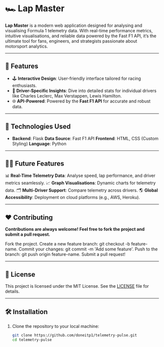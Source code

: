 # 🏎️ Lap Master

**Lap Master** is a modern web application designed for analysing and visualising Formula 1 telemetry data. With real-time performance metrics, intuitive visualisations, and reliable data powered by the Fast F1 API, it’s the ultimate tool for fans, engineers, and strategists passionate about motorsport analytics.

---

## 🚀 Features

- 🕹️ **Interactive Design**: User-friendly interface tailored for racing enthusiasts.
- 🏁 **Driver-Specific Insights**: Dive into detailed stats for individual drivers like Charles Leclerc, Max Verstappen, Lewis Hamilton.
- 🌐 **API-Powered**: Powered by the **Fast F1 API** for accurate and robust data.

---
## 🧰 Technologies Used
- **Backend**: Flask
**Data Source**: Fast F1 API
**Frontend**: HTML, CSS (Custom Styling)
**Language**: Python
  
---

## 👩‍💻 Future Features
📊 **Real-Time Telemetry Data**: Analyse speed, lap performance, and driver metrics seamlessly.
📈 **Graph Visualisations**: Dynamic charts for telemetry data.
🗂️ **Multi-Driver Support**: Compare telemetry across drivers.
🌎 **Global Accessibility**: Deployment on cloud platforms (e.g., AWS, Heroku).

---

## ❤️ Contributing
**Contributions are always welcome! Feel free to fork the project and submit a pull request.**

Fork the project.
Create a new feature branch: git checkout -b feature-name.
Commit your changes: git commit -m 'Add some feature'.
Push to the branch: git push origin feature-name.
Submit a pull request!

---

## 📜 License

This project is licensed under the MIT License. See the [LICENSE](./LICENSE) file for details.

---

## 🛠️ Installation

1. Clone the repository to your local machine:
   ```bash
   git clone https://github.com/doneitp1/telemetry-pulse.git
   cd telemetry-pulse

